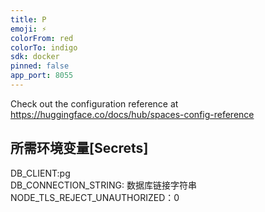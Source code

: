 ```yaml
---
title: P
emoji: ⚡
colorFrom: red
colorTo: indigo
sdk: docker
pinned: false
app_port: 8055
---
```


Check out the configuration reference at https://huggingface.co/docs/hub/spaces-config-reference

## 所需环境变量[Secrets]   
DB_CLIENT:pg   
DB_CONNECTION_STRING: 数据库链接字符串   
NODE_TLS_REJECT_UNAUTHORIZED：0   
